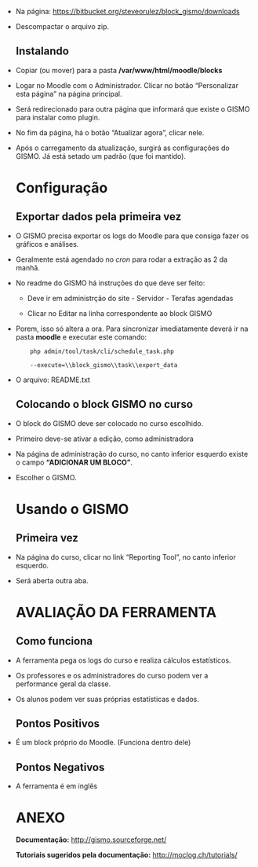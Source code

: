 -   Na página: <https://bitbucket.org/steveorulez/block_gismo/downloads>

-   Descompactar o arquivo zip.

    Instalando
    ----------

-   Copiar (ou mover) para a pasta **/var/www/html/moodle/blocks**

-   Logar no Moodle com o Administrador. Clicar no botão “Personalizar
    esta página” na página principal.

-   Será redirecionado para outra página que informará que existe o
    GISMO para instalar como plugin.

-   No fim da página, há o botão “Atualizar agora”, clicar nele.

-   Após o carregamento da atualização, surgirá as configurações do
    GISMO. Já está setado um padrão (que foi mantido).

    Configuração
    ============

    Exportar dados pela primeira vez
    --------------------------------

-   O GISMO precisa exportar os logs do Moodle para que consiga fazer os
    gráficos e análises.

-   Geralmente está agendado no *cron* para rodar a extração as 2 da
    manhã.

-   No readme do GISMO há instruções do que deve ser feito:

    -   Deve ir em administrção do site - Servidor - Terafas agendadas

    -   Clicar no Editar na linha correspondente ao block GISMO

-   Porem, isso só altera a ora. Para sincronizar imediatamente deverá
    ir na pasta **moodle** e executar este comando:

            php admin/tool/task/cli/schedule_task.php

            --execute=\\block_gismo\\task\\export_data
            

-   O arquivo: README.txt

    Colocando o block GISMO no curso
    --------------------------------

-   O block do GISMO deve ser colocado no curso escolhido.

-   Primeiro deve-se ativar a edição, como administradora

-   Na página de administração do curso, no canto inferior esquerdo
    existe o campo **“ADICIONAR UM BLOCO”**.

-   Escolher o GISMO.

    Usando o GISMO
    ==============

    Primeira vez
    ------------

-   Na página do curso, clicar no link “Reporting Tool”, no canto
    inferior esquerdo.

-   Será aberta outra aba.

    AVALIAÇÃO DA FERRAMENTA
    =======================

    Como funciona
    -------------

-   A ferramenta pega os logs do curso e realiza cálculos estatísticos.

-   Os professores e os administradores do curso podem ver a performance
    geral da classe.

-   Os alunos podem ver suas próprias estatísticas e dados.

    Pontos Positivos
    ----------------

-   É um block próprio do Moodle. (Funciona dentro dele)

    Pontos Negativos
    ----------------

-   A ferramenta é em inglês

    ANEXO
    =====

    **Documentação:** <http://gismo.sourceforge.net/>

    **Tutoriais sugeridos pela documentação:**
    <http://moclog.ch/tutorials/>


